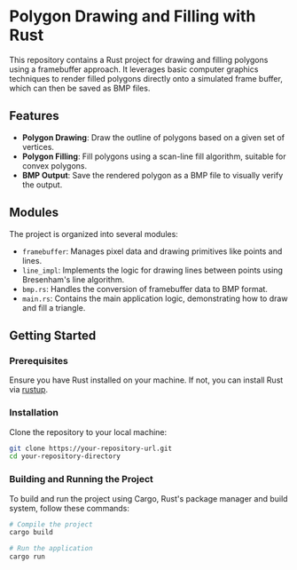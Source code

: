 # Polygon Drawing and Filling with Rust

This repository contains a Rust project for drawing and filling polygons using a framebuffer approach. It leverages basic computer graphics techniques to render filled polygons directly onto a simulated frame buffer, which can then be saved as BMP files.

## Features

- **Polygon Drawing**: Draw the outline of polygons based on a given set of vertices.
- **Polygon Filling**: Fill polygons using a scan-line fill algorithm, suitable for convex polygons.
- **BMP Output**: Save the rendered polygon as a BMP file to visually verify the output.

## Modules

The project is organized into several modules:

- `framebuffer`: Manages pixel data and drawing primitives like points and lines.
- `line_impl`: Implements the logic for drawing lines between points using Bresenham's line algorithm.
- `bmp.rs`: Handles the conversion of framebuffer data to BMP format.
- `main.rs`: Contains the main application logic, demonstrating how to draw and fill a triangle.

## Getting Started

### Prerequisites

Ensure you have Rust installed on your machine. If not, you can install Rust via [rustup](https://rustup.rs/).

### Installation

Clone the repository to your local machine:

```bash
git clone https://your-repository-url.git
cd your-repository-directory
```

### Building and Running the Project

To build and run the project using Cargo, Rust's package manager and build system, follow these commands:

```bash
# Compile the project
cargo build

# Run the application
cargo run
```
